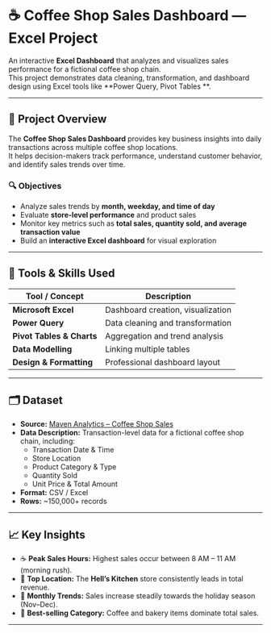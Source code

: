 # ☕ Coffee Shop Sales Dashboard — Excel Project

An interactive **Excel Dashboard** that analyzes and visualizes sales performance for a fictional coffee shop chain.  
This project demonstrates data cleaning, transformation, and dashboard design using Excel tools like **Power Query, Pivot Tables **.

---

## 🚀 Project Overview

The **Coffee Shop Sales Dashboard** provides key business insights into daily transactions across multiple coffee shop locations.  
It helps decision-makers track performance, understand customer behavior, and identify sales trends over time.

### 🔍 Objectives
- Analyze sales trends by **month, weekday, and time of day**  
- Evaluate **store-level performance** and product sales  
- Monitor key metrics such as **total sales, quantity sold, and average transaction value**  
- Build an **interactive Excel dashboard** for visual exploration

---

## 🧰 Tools & Skills Used

| Tool / Concept | Description |
|----------------|-------------|
| **Microsoft Excel** | Dashboard creation, visualization |
| **Power Query** | Data cleaning and transformation |
| **Pivot Tables & Charts** | Aggregation and trend analysis |
| **Data Modelling** | Linking multiple tables |
| **Design & Formatting** | Professional dashboard layout |

---

## 🗂️ Dataset

- **Source:** [Maven Analytics – Coffee Shop Sales](https://mavenanalytics.io/data-playground/coffee-shop-sales?page=3&pageSize=5)  
- **Data Description:** Transaction-level data for a fictional coffee shop chain, including:
  - Transaction Date & Time  
  - Store Location  
  - Product Category & Type  
  - Quantity Sold  
  - Unit Price & Total Amount  
- **Format:** CSV / Excel  
- **Rows:** ~150,000+ records  

---

## 📈 Key Insights

- ☕ **Peak Sales Hours:** Highest sales occur between 8 AM – 11 AM (morning rush).  
- 🏬 **Top Location:** The **Hell’s Kitchen** store consistently leads in total revenue.  
- 📅 **Monthly Trends:** Sales increase steadily towards the holiday season (Nov–Dec).  
- 💸 **Best-selling Category:** Coffee and bakery items dominate total sales.  

---



